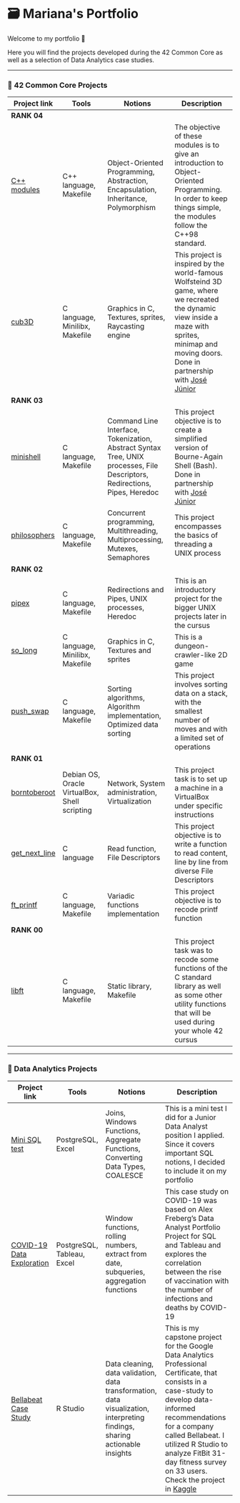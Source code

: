 # 🗃️ Mariana's Portfolio

Welcome to my portfolio 👋  

Here you will find the projects developed during the 42 Common Core as well as a selection of Data Analytics case studies.

---

### 🐤 42 Common Core Projects

|Project link | Tools | Notions | Description|
|---|---|---|---|
| **RANK 04** |
|[C++ modules](https://github.com/marianaobmorais/cpp)| C++ language, Makefile | Object-Oriented Programming, Abstraction, Encapsulation, Inheritance, Polymorphism  | The objective of these modules is to give an introduction to Object-Oriented Programming. In order to keep things simple, the modules follow the C++98 standard. |
|[cub3D](https://github.com/marianaobmorais/cub3d)| C language, Minilibx, Makefile | Graphics in C, Textures, sprites, Raycasting engine | This project is inspired by the world-famous Wolfsteind 3D game, where we recreated the dynamic view inside a maze with sprites, minimap and moving doors. Done in partnership with [José Júnior](https://github.com/joseevilasio) | 
| **RANK 03** |
|[minishell](https://github.com/marianaobmorais/minishell)| C language, Makefile | Command Line Interface, Tokenization, Abstract Syntax Tree, UNIX processes, File Descriptors, Redirections, Pipes, Heredoc | This project objective is to create a simplified version of Bourne-Again Shell (Bash). Done in partnership with [José Júnior](https://github.com/joseevilasio) |
|[philosophers](https://github.com/marianaobmorais/philosophers)| C language, Makefile | Concurrent programming, Multithreading, Multiprocessing, Mutexes, Semaphores | This project encompasses the basics of threading a UNIX process |
| **RANK 02** |
|[pipex](https://github.com/marianaobmorais/pipex)| C language, Makefile | Redirections and Pipes, UNIX processes, Heredoc | This is an introductory project for the bigger UNIX projects later in the cursus |
|[so_long](https://github.com/marianaobmorais/so_long)| C language, Minilibx, Makefile | Graphics in C, Textures and sprites  | This is a dungeon-crawler-like 2D game |
|[push_swap](https://github.com/marianaobmorais/push_swap)| C language, Makefile | Sorting algorithms, Algorithm implementation, Optimized data sorting | This project involves sorting data on a stack, with the smallest number of moves and with a limited set of operations |
| **RANK 01** |
|[borntoberoot](https://github.com/marianaobmorais/borntoberoot)| Debian OS, Oracle VirtualBox, Shell scripting | Network, System administration, Virtualization | This project task is to set up a machine in a VirtualBox under specific instructions |
|[get_next_line](https://github.com/marianaobmorais/get_next_line)| C language | Read function, File Descriptors | This project objective is to write a function to read content, line by line from diverse File Descriptors |
|[ft_printf](https://github.com/marianaobmorais/ft_printf)| C language, Makefile | Variadic functions implementation | This project objective is to recode printf function |
| **RANK 00** |
|[libft](https://github.com/marianaobmorais/libft)| C language, Makefile | Static library, Makefile | This project task was to recode some functions of the C standard library as well as some other utility functions that will be used during your whole 42 cursus |

---

### 📓 Data Analytics Projects

|Project link | Tools | Notions | Description|
|---|---|---|---|
|[Mini SQL test](https://github.com/marianaobmorais/mini_sql_test)| PostgreSQL, Excel | Joins, Windows Functions, Aggregate Functions, Converting Data Types, COALESCE | This is a mini test I did for a Junior Data Analyst position I applied. Since it covers important SQL notions, I decided to include it on my portfolio |
|[COVID-19 Data Exploration](https://github.com/marianaobmorais/covid_data_exploration)| PostgreSQL, Tableau, Excel | Window functions, rolling numbers, extract from date, subqueries, aggregation functions | This case study on COVID-19 was based on Alex Freberg’s Data Analyst Portfolio Project for SQL and Tableau and explores the correlation between the rise of vaccination with the number of infections and deaths by COVID-19 |
|[Bellabeat Case Study](https://github.com/marianaobmorais/bellabeat_case_study)| R Studio | Data cleaning, data validation, data transformation, data visualization, interpreting findings, sharing actionable insights | This is my capstone project for the Google Data Analytics Professional Certificate, that consists in a case-study to develop data-informed recommendations for a company called Bellabeat. I utilized R Studio to analyze FitBit 31-day fitness survey on 33 users. Check the project in [Kaggle](https://www.kaggle.com/code/marianamorais/bellabeat-case-study-with-r)|



